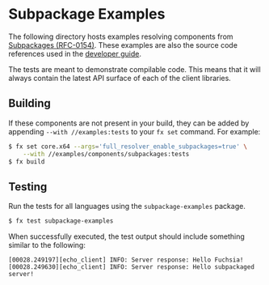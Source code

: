 # Subpackage Examples

The following directory hosts examples resolving components from
[Subpackages (RFC-0154)](/docs/contribute/governance/rfcs/0154_subpackages.md).
These examples are also the source code references used in the
[developer guide](/docs/development/testing/components/subpackaging.md).

<!-- TODO(fxbug.dev/102652): Add the document at the above link -->

The tests are meant to demonstrate compilable code. This means that
it will always contain the latest API surface of each of the client libraries.

## Building

If these components are not present in your build, they can be added by
appending `--with //examples:tests` to your `fx set` command. For example:

<!--
TODO(fxbug.dev/102652): Use the following more common example, instead of the
one below, when the feature flag is no longer needed:

$ fx set core.x64 --with //examples --with //examples:tests
-->

```bash
$ fx set core.x64 --args='full_resolver_enable_subpackages=true' \
    --with //examples/components/subpackages:tests
$ fx build
```

## Testing

Run the tests for all languages using the `subpackage-examples` package.

```bash
$ fx test subpackage-examples
```

When successfully executed, the test output should include something similar to
the following:

```
[00028.249197][echo_client] INFO: Server response: Hello Fuchsia!
[00028.249630][echo_client] INFO: Server response: Hello subpackaged server!
```
